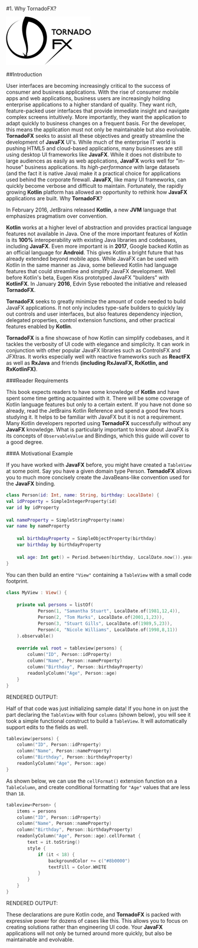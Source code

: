 #1. Why TornadoFX?

![](pic/0.0.png)

##Introduction

User interfaces are becoming increasingly critical to the success of consumer and business applications.
With the rise of consumer mobile apps and web applications, business users are increasingly holding enterprise applications to a higher standard of quality.
They want rich, feature-packed user interfaces that provide immediate insight and navigate complex screens intuitively. 
More importantly, they want the application to adapt quickly to business changes on a frequent basis. 
For the developer, this means the application must not only be maintainable but also evolvable.
**TornadoFX** seeks to assist all these objectives and greatly streamline the development of **JavaFX** UI's.
While much of the enterprise IT world is pushing HTML5 and cloud-based applications, many businesses are still using desktop UI frameworks like **JavaFX**. 
While it does not distribute to large audiences as easily as web applications, **JavaFX** works well for "in-house" business applications. 
Its _high-performance_ with large datasets (and the fact it is native Java) make it a practical choice for applications used behind the corporate firewall.
**JavaFX**, like many UI frameworks, can quickly become verbose and difficult to maintain. 
Fortunately, the rapidly growing **Kotlin** platform has allowed an opportunity to rethink how **JavaFX** applications are built.
Why **TornadoFX**?

In February 2016, JetBrains released **Kotlin**, a new **JVM** language that emphasizes pragmatism over convention. 

**Kotlin** works at a higher level of abstraction and provides practical language features not available in Java.
One of the more important features of Kotlin is its **100%** interoperability with existing Java libraries and codebases, including **JavaFX**. 
Even more important is in **2017**, Google backed Kotlin as an official language for **Android**. 
This gives Kotlin a bright future that has already extended beyond mobile apps.
While JavaFX can be used with Kotlin in the same manner as Java, some believed Kotlin had language features that could streamline and simplify JavaFX development. 
Well before Kotlin's beta, Eugen Kiss prototyped JavaFX "builders" with **KotlinFX**.
In January **2016**, Edvin Syse rebooted the initiative and released **TornadoFX**.

**TornadoFX** seeks to greatly minimize the amount of code needed to build JavaFX applications. 
It not only includes type-safe builders to quickly lay out controls and user interfaces, but also features dependency injection, delegated properties,
control extension functions, and other practical features enabled by **Kotlin**.

**TornadoFX** is a fine showcase of how Kotlin can simplify codebases, and it tackles the verbosity of UI code with elegance and simplicity.
It can work in conjunction with other popular JavaFX libraries such as ControlsFX and JFXtras. 
It works especially well with reactive frameworks such as **ReactFX** as well as **RxJava** and friends **(including RxJavaFX, RxKotlin, and RxKotlinFX)**.

###Reader Requirements

This book expects readers to have some knowledge of **Kotlin** and have spent some time getting acquainted with it.
There will be some coverage of Kotlin language features but only to a certain extent. 
If you have not done so already, read the JetBrains Kotlin Reference and spend a good few hours studying it.
It helps to be familiar with JavaFX but it is not a requirement.
Many Kotlin developers reported using **TornadoFX** successfully without any **JavaFX** knowledge.
What is particularly important to know about JavaFX is its concepts of `ObservableValue` and Bindings, which this guide will cover to a good degree.

###A Motivational Example

If you have worked with **JavaFX** before, you might have created a `TableView` at some point. 
Say you have a given domain type Person.
**TornadoFX** allows you to much more concisely create the JavaBeans-like convention used for the **JavaFX** binding.

```kotlin
class Person(id: Int, name: String, birthday: LocalDate) {
val idProperty = SimpleIntegerProperty(id)
var id by idProperty

val nameProperty = SimpleStringProperty(name)
var name by nameProperty

    val birthdayProperty = SimpleObjectProperty(birthday)
    var birthday by birthdayProperty

    val age: Int get() = Period.between(birthday, LocalDate.now()).years
}
```

You can then build an entire `"View"` containing a `TableView` with a small code footprint.
```kotlin
class MyView : View() {

    private val persons = listOf(
            Person(1, "Samantha Stuart", LocalDate.of(1981,12,4)),
            Person(2, "Tom Marks", LocalDate.of(2001,1,23)),
            Person(3, "Stuart Gills", LocalDate.of(1989,5,23)),
            Person(4, "Nicole Williams", LocalDate.of(1998,8,11))
    ).observable()

    override val root = tableview(persons) {
        column("ID", Person::idProperty)
        column("Name", Person::nameProperty)
        column("Birthday", Person::birthdayProperty)
        readonlyColumn("Age", Person::age)
    }
}
```

RENDERED OUTPUT:


Half of that code was just initializing sample data! If you hone in on just the part declaring the `TableView` with four `columns` (shown below), you will see it took a simple functional construct to build a `TableView`. 
It will automatically support edits to the fields as well.
```kotlin
tableview(persons) {
    column("ID", Person::idProperty)
    column("Name", Person::nameProperty)
    column("Birthday", Person::birthdayProperty)
    readonlyColumn("Age", Person::age)
}
```

As shown below, we can use the `cellFormat()` extension function on a `TableColumn`, and create conditional formatting for `"Age"` values that are less than `18`.

```kotlin
tableview<Person> {
    items = persons
    column("ID", Person::idProperty)
    column("Name", Person::nameProperty)
    column("Birthday", Person::birthdayProperty)
    readonlyColumn("Age", Person::age).cellFormat {
        text = it.toString()
        style {
            if (it < 18) {
                backgroundColor += c("#8b0000")
                textFill = Color.WHITE
            }
        }
    }
}
```

RENDERED OUTPUT:


These declarations are pure Kotlin code, and **TornadoFX** is packed with expressive power for dozens of cases like this.
This allows you to focus on creating solutions rather than engineering UI code. 
Your **JavaFX** applications will not only be turned around more quickly, but also be maintainable and evolvable.
